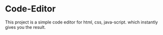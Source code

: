 # Code-Editor
This project is a simple code editor for html, css, java-script. which instantly gives you the result.
